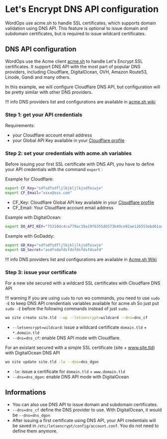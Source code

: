 # Let's Encrypt DNS API configuration

WordOps use acme.sh to handle SSL certificates, which supports domain validation using DNS API.
This feature is optional to issue domain and subdomain certificates, but is required to issue wildcard certificates.

## DNS API configuration

WordOps use the Acme client [acme.sh](https://github.com/Neilpang/acme.sh) to handle Let's Encrypt SSL certificates. It support DNS API with the most part of popular DNS providers, including Cloudflare, DigitalOcean, OVH, Amazon Route53, Linode, Gandi and many others.

In this example, we will configure Cloudflare DNS API, but configuration will be pretty similar with other DNS providers.

!!! info
    DNS providers list and configurations are available in [acme.sh wiki](https://github.com/Neilpang/acme.sh/wiki/dnsapi)

### Step 1: get your API credentials

Requirements:

- your Cloudflare account email address
- your Global API Key available in your [Cloudflare profile](https://dash.cloudflare.com/profile)

### Step 2: set your credentials with acme.sh variables

Before issuing your first SSL certificate with DNS API, you have to define your API credentials with the command `export` :

Example for Cloudflare:

```bash
export CF_Key="sdfsdfsdfljlbjkljlkjsdfoiwje"
export CF_Email="xxxx@sss.com"
```

- CF_Key: Cloudflare Global API key available in your [Cloudflare profile](https://dash.cloudflare.com/profile)
- CF_Email: Your Cloudflare account email address

Example with DigitalOcean:

```bash
export DO_API_KEY="75310dc4ca779ac39a19f6355db573b49ce92ae126553ebd61ac3a3ae34834cc"
```

Example with GoDaddy:

```bash
export GD_Key="sdfsdfsdfljlbjkljlkjsdfoiwje"
export GD_Secret="asdfsdafdsfdsfdsfdsfdsafd"
```

!!! info
    DNS providers list and configurations are available in [Acme.sh Wiki](https://github.com/Neilpang/acme.sh/wiki/dnsapi)

### Step 3: issue your certificate

For a new site secured with a wildcard SSL certificates with Cloudflare DNS API

!!! warning
    If you are using `sudo` to run wo commands, you need to use `sudo -E` to keep DNS API crendentials variables available for acme.sh
    So just put `sudo -E` before the following commands instead of just `sudo`.

```bash
wo site create site.tld --wp --letsencrypt=wildcard --dns=dns_cf
```

- `--letsencrypt=wildcard`: issue a wildcard certificate `domain.tld` + `*.domain.tld`
- `--dns=dns_cf`: enable DNS API mode with Cloudflare.

For an existant secured with a simple SSL certificate (site + www.site.tld) with DigitalOcean DNS API

```bash
wo site update site.tld -le --dns=dns_dgon
```

- `-le`: issue a certificate for `domain.tld` + `www.domain.tld`
- `--dns=dns_dgon`: enable DNS API mode with DigitalOcean

## Informations

- You can also use DNS API to issue domain and subdomain certificates.
- `--dns=dns_cf` define the DNS provider to use. With DigitalOcean, it would be `--dns=dns_dgon`
- After issuing a first certificate using DNS API, your API credentials will be saved in `/etc/letsencrypt/config/account.conf`. You do not need to define them anymore.
